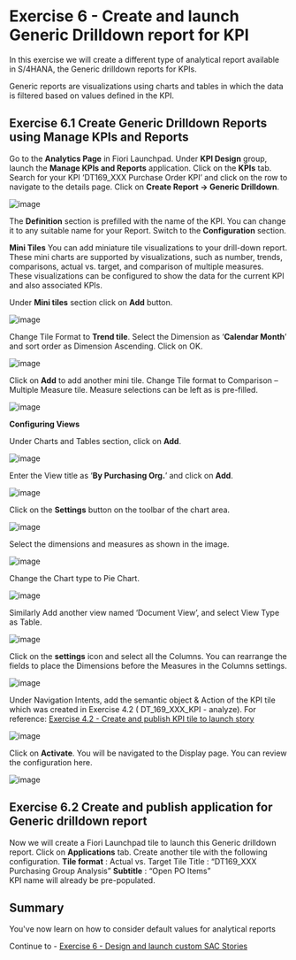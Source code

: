 # Exercise 6 - Create and launch Generic Drilldown report for KPI

In this exercise we will create a different type of analytical report available in S/4HANA, the Generic drilldown reports for KPIs.

Generic reports are visualizations using charts and tables in which the data is filtered based on values defined in the KPI.


## Exercise 6.1	Create Generic Drilldown Reports using Manage KPIs and Reports


Go to the **Analytics Page** in Fiori Launchpad.
Under **KPI Design** group, launch the **Manage KPIs and Reports** application.
Click on the **KPIs** tab.
Search for your KPI ‘DT169_XXX Purchase Order KPI’ and click on the row to navigate to the details page.
Click on **Create Report -> Generic Drilldown**. 

![image](https://github.com/SAP-samples/teched2023-DT169/assets/145970887/36b3ed88-6eb9-4e21-8ec4-7ac68944854f)


The **Definition** section is prefilled with the name of the KPI. You can change it to any suitable name for your Report. 
Switch to the **Configuration** section. 

**Mini Tiles**
You can add miniature tile visualizations to your drill-down report. These mini charts are supported by visualizations, such as number, trends, comparisons, actual vs. target, and comparison of multiple measures. These visualizations can be configured to show the data for the current KPI and also associated KPIs. 

Under **Mini tiles** section click on **Add** button.

![image](https://github.com/SAP-samples/teched2023-DT169/assets/145970887/296141c9-0605-437e-9a84-8f3fee7ac4da)


Change Tile Format to **Trend tile**.
Select the Dimension as ‘**Calendar Month**’ and sort order as Dimension Ascending.
Click on OK.  

![image](https://github.com/SAP-samples/teched2023-DT169/assets/145970887/bcabb0d6-9960-4cc5-a330-e24506391e7f)


Click on **Add** to add another mini tile.
Change Tile format to Comparison – Multiple Measure tile. 
Measure selections can be left as is pre-filled. 

![image](https://github.com/SAP-samples/teched2023-DT169/assets/145970887/92205bc8-36f6-43d8-be0b-c611bc8fd1cb)


**Configuring Views**


Under Charts and Tables section, click on **Add**.  

![image](https://github.com/SAP-samples/teched2023-DT169/assets/145970887/58d6355a-70d1-4e3e-920d-d8fd524e01d0)

Enter the View title as ‘**By Purchasing Org.**’ and click on **Add**.

![image](https://github.com/SAP-samples/teched2023-DT169/assets/145970887/032580a2-1978-443a-ab9f-d35825a65b8e)


Click on the **Settings** button on the toolbar of the chart area.

![image](https://github.com/SAP-samples/teched2023-DT169/assets/145970887/60bf2d16-f912-4436-b654-b00a5ed57fa4)


Select the dimensions and measures as shown in the image. 

![image](https://github.com/SAP-samples/teched2023-DT169/assets/145970887/d2846841-790e-4177-8699-b54092451741)


Change the Chart type to Pie Chart.


![image](https://github.com/SAP-samples/teched2023-DT169/assets/145970887/be92454e-9be3-4e92-ba54-b1448d40206a)


Similarly Add another view named ‘Document View’, and select View Type as Table.


![image](https://github.com/SAP-samples/teched2023-DT169/assets/145970887/eed74bd7-57be-4f7a-8fa6-14e3cb9c8065)


Click on the **settings** icon and select all the Columns. 
You can rearrange the fields to place the Dimensions before the Measures in the Columns settings.


![image](https://github.com/SAP-samples/teched2023-DT169/assets/145970887/897c60ed-93b6-4fc5-b4f6-77014e761f86)


Under Navigation Intents, add the semantic object & Action of the KPI tile which was created in Exercise 4.2 ( DT_169_XXX_KPI - analyze).
For reference: [Exercise 4.2 - Create and publish KPI tile to launch story ](../ex4/README.md#exercise-42-create-and-publish-kpi-tile-to-launch-story)

![image](https://github.com/SAP-samples/teched2023-DT169/assets/145970887/f4414206-f539-4f6e-a475-35102f22cbc8)


Click on **Activate**. You will be navigated to the Display page. You can review the configuration here.


![image](https://github.com/SAP-samples/teched2023-DT169/assets/145970887/388c4e38-6162-40e6-a2d7-7f55a0ec6e31)


## Exercise 6.2	Create and publish application for Generic drilldown report

Now we will create a Fiori Launchpad tile to launch this Generic drilldown report. 
Click on **Applications** tab.
Create another tile with the following configuration.
**Tile format** : Actual vs. Target Tile
Title : “DT169_XXX Purchasing Group Analysis”
**Subtitle** : “Open PO Items”  
KPI name will already be pre-populated.




## Summary

You've now learn on how to consider default values for analytical reports

Continue to - [Exercise 6 - Design and launch custom SAC Stories ](../ex2/README.md)



